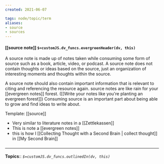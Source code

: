 ```yaml
---
created: 2021-06-07

tags: node/topic/term
aliases:
- source
- sources
---
```


#### [[source note]] `$=customJS.dv_funcs.evergreenHeader(dv, this)`

A source note is made up of notes taken while consuming some form of source such as a book, article, video, or podcast. A source note does not contain thoughts or ideas based on the source, just an organization of interesting moments and thoughts within the source.

A source note should also contain important information that is relevant to citing and referencing the resource again. source notes are like rain for your [[evergreen notes]] forest. ([[Write your notes like you're planting an evergreen forest]]) Consuming source is an important part about being able to grow and find ideas to write about. 

Template: [[source]]

- Very similar to literature notes in a [[Zettlekassen]]
- This is note a [[evergreen notes]]
- this is how I [[Collecting Thought with a Second Brain | collect thought]] in [[My Second Brain]]

### <hr class="dataviews"/>

**Topics**:: 
*`$=customJS.dv_funcs.outlinedIn(dv, this)`*
